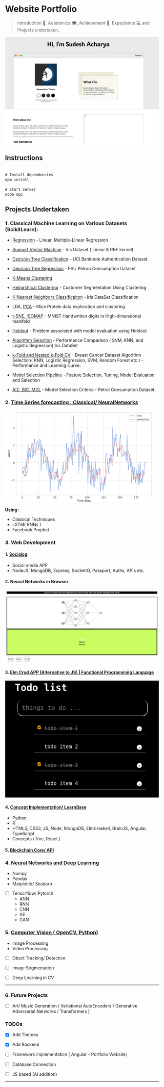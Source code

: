 # Website Portfolio

> Introduction :man:, Academics :mortar_board:, Achievement :star2:, Expecience :computer: and Projects undertaken. 

![](./public/images/website.png)


## Instructions

```nodejs

# Install dependencies
npm install

# Start Server
node app

```

## Projects Undertaken

### 1. Classical Machine Learning on Various Datasets (ScikitLearn):

- [Regression](https://github.com/Mnpr/ClassicalML-ScikitLearn/blob/master/Implementation-ipynb/Regression.ipynb) - Linear, Multiple-Linear Regression

- [Support Vector Machine](https://github.com/Mnpr/ClassicalML-ScikitLearn/blob/master/Implementation-ipynb/SVM.ipynb) - Iris Dataset ( Linear & RBF kernel)

- [Decision Tree Classification](https://github.com/Mnpr/ClassicalML-ScikitLearn/blob/master/Implementation-ipynb/DecisionTrees/DecisionTreeClassification.ipynb) - UCI Banknote Authentication Dataset

- [Decision Tree Regression](https://github.com/Mnpr/ClassicalML-ScikitLearn/blob/master/Implementation-ipynb/DecisionTrees/DecisionTreeRegression.ipynb) -  FSU Petron Consumption Dataset

- [K-Means Clustering](https://github.com/Mnpr/ClassicalML-ScikitLearn/blob/master/Implementation-ipynb/Clustering/KMClustering.ipynb)

- [Heirarchical Clustering](https://github.com/Mnpr/ClassicalML-ScikitLearn/blob/master/Implementation-ipynb/Clustering/HeirarchicalClustering.ipynb) - Customer Segmentation Using Clustering

- [K Nearest Neighbors Classificaiton](https://github.com/Mnpr/ClassicalML-ScikitLearn/blob/master/Implementation-ipynb/KNN.ipynb) - Iris DataSet Classification

- LDA, [PCA](https://github.com/Mnpr/ClassicalML-ScikitLearn/blob/master/Implementation-ipynb/HighDimensionalExploration/Notebooks/miceProtein.ipynb) - Mice Protein data exploration and clustering

- [t-SNE, ISOMAP](https://github.com/Mnpr/ClassicalML-ScikitLearn/blob/master/Implementation-ipynb/HighDimensionalExploration/Notebooks/tSNE.ipynb) - MNIST Handwritten digits in High-dimensional manifold

- [Holdout](https://github.com/Mnpr/ClassicalML-ScikitLearn/blob/master/Implementation-ipynb/ModelSelection/Notebooks/Holdout.ipynb) - Problem associated with model evaluation using Holdout

- [Algorithm Selection](https://github.com/Mnpr/ClassicalML-ScikitLearn/blob/master/Implementation-ipynb/ModelSelection/Notebooks/AlgorithmPerformanceComparison.ipynb) - Performance Comparison ( SVM, KNN, and Logistic Regression) Iris DataSet

- [k-Fold and Nested k-Fold CV](https://github.com/Mnpr/ClassicalML-ScikitLearn/blob/master/Implementation-ipynb/ModelSelection/Notebooks/NestedCrossValidation.ipynb) - Breast Cancer Dataset Algorithm Selection( KNN, Logistic Regression, SVM, Random Forest etc.) - Performance and Learning Curve.

- [Model Selection Pipeline](https://github.com/Mnpr/ClassicalML-ScikitLearn/blob/master/Implementation-ipynb/ModelSelection/Notebooks/ModelSelectionPipeline.ipynb) - Feature Selection, Tuning, Model Evaluation and Selection

- [AIC, BIC, MDL](https://github.com/Mnpr/ClassicalML-ScikitLearn/blob/master/Implementation-ipynb/ModelSelection/Notebooks/AIC_BIC_MDL.ipynb) - Model Selection Criteria - Petrol Consumption Dataset.


### 2. [Time Series forecasting : Classical/ NeuralNetworks](https://github.com/Mnpr/TimeSeriesForecasting)

![](./public/images/tsf.png)

**Using :**
- Classical Techniques
- LSTM( RNNs )
- Facebook Prophet 


### 3. Web Development

#### 1. [Socialog](https://github.com/Mnpr/SociaLog)

- Social media APP
- NodeJS, MongoDB, Express, SocketIO, Passport, Auths, APIs etc.

#### 2. Neural Networks in Browser

![](./public/images/brainjs.png)

#### 3. [Elm Crud APP (Alternative to JS) | Functional Programming Language ](https://github.com/Mnpr/crudElm)

![](./public/images/elmtd.png)

#### 4. [ Concept Implementation/ LearnBase](https://github.com/Mnpr/LearnBase-Python-R-WEB)

- Python
- R 
- HTML5, CSS3, JS, Node, MongoDB, Elm/Haskell, BrainJS, Angular, TypeScript
- Concepts ( Vue, React )

#### 5. [Blockchain Core/ API](https://github.com/Mnpr/Blockchain)

### 4. [Neural Networks and Deep Learning](https://github.com/Mnpr/NeuralNetworks-TF-Torch)

- Numpy
- Pandas
- Matplotlib/ Seaborn
- [ ] Tensorflow/ Pytorch
  - ANN
  - RNN
  - CNN
  - AE
  - GAN

### 5. [Computer Vision ( OpenCV, Python)](https://github.com/Mnpr/ComputerVision-Python)

- Image Processing
- Video Processing
- [ ] Obect Tracking/ Detection
- [ ] Image Segmentation
- [ ] Deep Learning in CV


***

### 6. Future Projects

- [ ] Art/ Music Generation ( Variational AutoEncoders / Generative Adverserial Networks / Transformers )


### TODOs

- [x] Add Themes
- [x] Add Backend

- [ ] Framework Implementation ( Angular - Portfolio Website)
- [ ] Database Connection
- [ ] JS based (AI addition) 

***